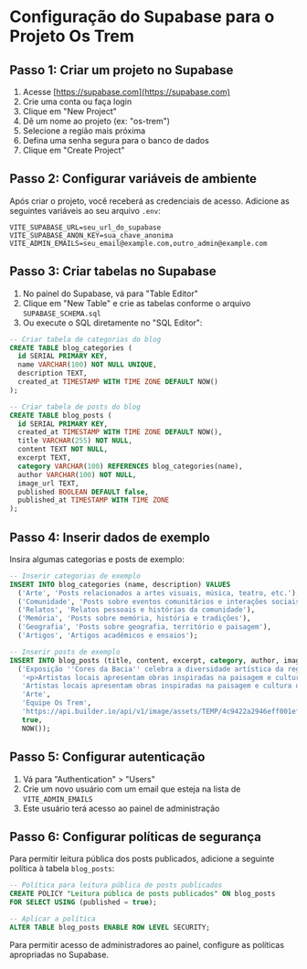 # Configuração do Supabase para o Projeto Os Trem

## Passo 1: Criar um projeto no Supabase

1. Acesse [https://supabase.com](https://supabase.com)
2. Crie uma conta ou faça login
3. Clique em "New Project"
4. Dê um nome ao projeto (ex: "os-trem")
5. Selecione a região mais próxima
6. Defina uma senha segura para o banco de dados
7. Clique em "Create Project"

## Passo 2: Configurar variáveis de ambiente

Após criar o projeto, você receberá as credenciais de acesso. Adicione as seguintes variáveis ao seu arquivo `.env`:

```
VITE_SUPABASE_URL=seu_url_do_supabase
VITE_SUPABASE_ANON_KEY=sua_chave_anonima
VITE_ADMIN_EMAILS=seu_email@example.com,outro_admin@example.com
```

## Passo 3: Criar tabelas no Supabase

1. No painel do Supabase, vá para "Table Editor"
2. Clique em "New Table" e crie as tabelas conforme o arquivo `SUPABASE_SCHEMA.sql`
3. Ou execute o SQL diretamente no "SQL Editor":

```sql
-- Criar tabela de categorias do blog
CREATE TABLE blog_categories (
  id SERIAL PRIMARY KEY,
  name VARCHAR(100) NOT NULL UNIQUE,
  description TEXT,
  created_at TIMESTAMP WITH TIME ZONE DEFAULT NOW()
);

-- Criar tabela de posts do blog
CREATE TABLE blog_posts (
  id SERIAL PRIMARY KEY,
  created_at TIMESTAMP WITH TIME ZONE DEFAULT NOW(),
  title VARCHAR(255) NOT NULL,
  content TEXT NOT NULL,
  excerpt TEXT,
  category VARCHAR(100) REFERENCES blog_categories(name),
  author VARCHAR(100) NOT NULL,
  image_url TEXT,
  published BOOLEAN DEFAULT false,
  published_at TIMESTAMP WITH TIME ZONE
);
```

## Passo 4: Inserir dados de exemplo

Insira algumas categorias e posts de exemplo:

```sql
-- Inserir categorias de exemplo
INSERT INTO blog_categories (name, description) VALUES
  ('Arte', 'Posts relacionados a artes visuais, música, teatro, etc.'),
  ('Comunidade', 'Posts sobre eventos comunitários e interações sociais'),
  ('Relatos', 'Relatos pessoais e histórias da comunidade'),
  ('Memória', 'Posts sobre memória, história e tradições'),
  ('Geografia', 'Posts sobre geografia, território e paisagem'),
  ('Artigos', 'Artigos acadêmicos e ensaios');

-- Inserir posts de exemplo
INSERT INTO blog_posts (title, content, excerpt, category, author, image_url, published, published_at) VALUES
  ('Exposição ''Cores da Bacia'' celebra a diversidade artística da região', 
   '<p>Artistas locais apresentam obras inspiradas na paisagem e cultura da Bacia do Rio Doce, explorando temas como memória, identidade e sustentabilidade.</p><p>A exposição reúne trabalhos de diversos artistas da região, cada um trazendo sua perspectiva única sobre a riqueza cultural e natural da Bacia do Rio Doce.</p>',
   'Artistas locais apresentam obras inspiradas na paisagem e cultura da Bacia do Rio Doce, explorando temas como memória, identidade e sustentabilidade.',
   'Arte', 
   'Equipe Os Trem', 
   'https://api.builder.io/api/v1/image/assets/TEMP/4c9422a2946eff001efabe78043b6c7bd4a57ae1?width=584',
   true,
   NOW());
```

## Passo 5: Configurar autenticação

1. Vá para "Authentication" > "Users"
2. Crie um novo usuário com um email que esteja na lista de `VITE_ADMIN_EMAILS`
3. Este usuário terá acesso ao painel de administração

## Passo 6: Configurar políticas de segurança

Para permitir leitura pública dos posts publicados, adicione a seguinte política à tabela `blog_posts`:

```sql
-- Política para leitura pública de posts publicados
CREATE POLICY "Leitura pública de posts publicados" ON blog_posts
FOR SELECT USING (published = true);

-- Aplicar a política
ALTER TABLE blog_posts ENABLE ROW LEVEL SECURITY;
```

Para permitir acesso de administradores ao painel, configure as políticas apropriadas no Supabase.